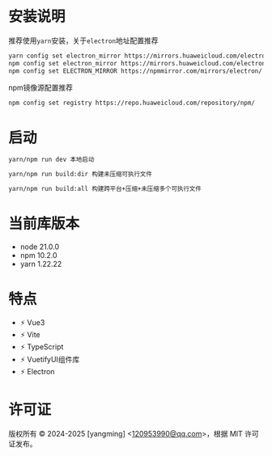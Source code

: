 # 安装说明

推荐使用`yarn`安装，关于`electron`地址配置推荐

```bash
yarn config set electron_mirror https://mirrors.huaweicloud.com/electron/
npm config set electron_mirror https://mirrors.huaweicloud.com/electron/
npm config set ELECTRON_MIRROR https://npmmirror.com/mirrors/electron/
```

npm镜像源配置推荐

```bash
npm config set registry https://repo.huaweicloud.com/repository/npm/
```

# 启动

```bash
yarn/npm run dev 本地启动

yarn/npm run build:dir 构建未压缩可执行文件

yarn/npm run build:all 构建跨平台+压缩+未压缩多个可执行文件
```

# 当前库版本

- node 21.0.0
- npm 10.2.0
- yarn 1.22.22

# 特点

- ⚡️ Vue3
- ⚡️ Vite
- ⚡️ TypeScript
- ⚡️ VuetifyUI组件库
- ⚡️ Electron

# 许可证

版权所有 © 2024-2025 [yangming] <[120953990@qq.com](mailto:120953990@qq.com)>，根据 MIT 许可证发布。
